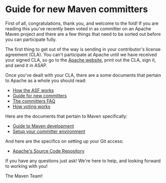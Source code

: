 <!--
Licensed to the Apache Software Foundation (ASF) under one
or more contributor license agreements.  See the NOTICE file
distributed with this work for additional information
regarding copyright ownership.  The ASF licenses this file
to you under the Apache License, Version 2.0 (the
"License"); you may not use this file except in compliance
with the License.  You may obtain a copy of the License at

http://www.apache.org/licenses/LICENSE-2.0

Unless required by applicable law or agreed to in writing,
software distributed under the License is distributed on an
"AS IS" BASIS, WITHOUT WARRANTIES OR CONDITIONS OF ANY
KIND, either express or implied.  See the License for the
specific language governing permissions and limitations
under the License.
-->

# Guide for new Maven committers

First of all, congratulations, thank you, and welcome to the fold! If you are reading this you've recently been voted in as committer on an Apache Maven project and there are a few things that need to be sorted out before you can participate fully.

The first thing to get out of the way is sending in your contributor's license agreement (CLA). You can't participate at Apache until we have received your signed CLA, so go to the [Apache website](http://www.apache.org/licenses/#clas), print out the CLA, sign it, and send it in ASAP.

Once you've dealt with your CLA, there are a some documents that pertain to Apache as a whole you should read:

- [How the ASF works](http://www.apache.org/foundation/how-it-works.html)
- [Guide for new committers](http://www.apache.org/dev/new-committers-guide.html)
- [The committers FAQ](http://www.apache.org/dev/committers.html)
- [How voting works](http://www.apache.org/foundation/voting.html)

Here are the documents that pertain to Maven specifically:

- [Guide to Maven development](/guides/development/guide-maven-development.html)
- [Setup your committer environment](/developers/committer-environment.html)

And here are the specifics on setting up your Git access:

- [Apache's Source Code Repository](http://www.apache.org/dev/version-control.html)

If you have any questions just ask! We're here to help, and looking forward to working with you!

The Maven Team!

